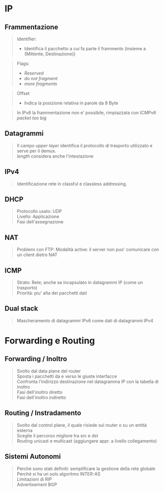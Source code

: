 # IP
## Frammentazione
> Identifier:  
> * Identifica il pacchetto a cui fa parte il frammento (insieme a {Mittente, Destinazione})

> Flags:
> * *Reserved*  
> * *do not fragment*  
> * *more fragments*  

> Offset
> * Indica la posizione relativa in parole da 8 Byte

> In IPv6 la frammentazione non e' possibile, rimpiazzata con ICMPv6 *packet too big*
## Datagrammi
> Il campo *upper layer* identifica il protocollo di trasporto utilizzato e serve per il demux.  
> *length* considera anche l'intestazione
## IPv4
> Identificazione rete in classful e classless addressing.  
## DHCP
> Protocollo usato: UDP  
> Livello: Applicazione  
> Fasi dell'assegnazione
## NAT
> Problemi con FTP: Modalità active: il server non puo' comunicare con un client dietro NAT  
## ICMP
> Strato: Rete; anche se incapsulato in datagrammi IP (come un trasporto)  
> Priorità: piu' alta dei pacchetti dati  
## Dual stack
> Mascheramento di datagrammi IPv6 come dati di datagrammi IPv4   
# Forwarding e Routing
## Forwarding / Inoltro
> Svolto dal data plane del router  
> Sposta i pacchetti da e verso le giuste interfacce  
> Confronta l'indirizzo destinazione nel datagramma IP con la tabella di inoltro  
> Fasi dell'inoltro diretto  
> Fasi dell'inoltro indiretto
## Routing / Instradamento
> Svolto dal control plane, il quale risiede sul router o su un entità esterna  
> Sceglie il percorso migliore tra src e dst  
> Routing unicast e multicast (aggiungere appr. a livello collegamento)  
## Sistemi Autonomi
> Perché sono stati definiti: semplificare la gestione della rete globale  
> Perché si ha un solo algoritmo INTER-AS  
> Limitazioni di RIP  
> Advertisement BGP